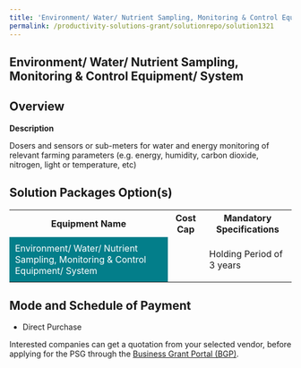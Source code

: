 ```yaml
---
title: 'Environment/ Water/ Nutrient Sampling, Monitoring & Control Equipment/ System'
permalink: /productivity-solutions-grant/solutionrepo/solution1321
---
```


## Environment/ Water/ Nutrient Sampling, Monitoring & Control Equipment/ System

## Overview

**Description**

Dosers and sensors or sub-meters for water and energy monitoring of relevant farming parameters (e.g. energy, humidity, carbon dioxide, nitrogen, light or temperature, etc)

## Solution Packages Option(s)

<table>
<tr>
<th><b>Equipment Name</b></th>
<th><b>Cost Cap</b></th>
<th><b>Mandatory Specifications</b></th>
</tr>
<tr>
<td style='padding: 10px; background-color: #037E8A; color: #FFFFFF;'>Environment/ Water/ Nutrient Sampling, Monitoring & Control Equipment/ System</td>
<td style='padding: 10px;'> </td>
<td style='padding: 10px;'>Holding Period of 3 years</td>
</tr>
</table>

## Mode and Schedule of Payment

 - Direct Purchase

Interested companies can get a quotation from your selected vendor, before applying for the PSG through the <a href='https://www.businessgrants.gov.sg/' target='_blank' rel='noopener'>Business Grant Portal (BGP)</a>.

<script src="/jquery/resize-tables.js"></script>
